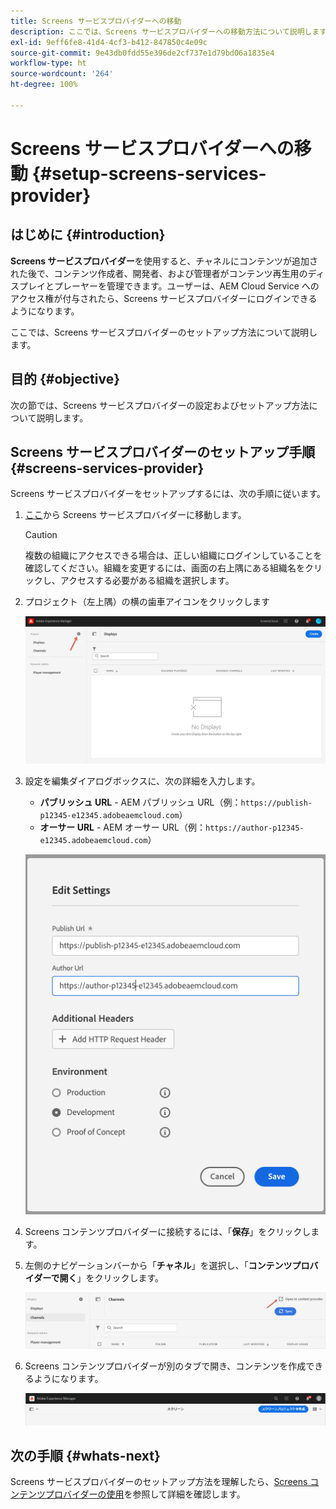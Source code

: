 ```yaml
---
title: Screens サービスプロバイダーへの移動
description: ここでは、Screens サービスプロバイダーへの移動方法について説明します。
exl-id: 9eff6fe8-41d4-4cf3-b412-847850c4e09c
source-git-commit: 9e43db0fdd55e396de2cf737e1d79bd06a1835e4
workflow-type: ht
source-wordcount: '264'
ht-degree: 100%

---
```


# Screens サービスプロバイダーへの移動 {#setup-screens-services-provider}

## はじめに {#introduction}

**Screens サービスプロバイダー**&#x200B;を使用すると、チャネルにコンテンツが追加された後で、コンテンツ作成者、開発者、および管理者がコンテンツ再生用のディスプレイとプレーヤーを管理できます。ユーザーは、AEM Cloud Service へのアクセス権が付与されたら、Screens サービスプロバイダーにログインできるようになります。

ここでは、Screens サービスプロバイダーのセットアップ方法について説明します。


## 目的 {#objective}

次の節では、Screens サービスプロバイダーの設定およびセットアップ方法について説明します。

## Screens サービスプロバイダーのセットアップ手順 {#screens-services-provider}

Screens サービスプロバイダーをセットアップするには、次の手順に従います。

1. [ここ](https://experience.adobe.com/screens)から Screens サービスプロバイダーに移動します。

   >[!CAUTION]
   >複数の組織にアクセスできる場合は、正しい組織にログインしていることを確認してください。組織を変更するには、画面の右上隅にある組織名をクリックし、アクセスする必要がある組織を選択します。

2. プロジェクト（左上隅）の横の歯車アイコンをクリックします

   ![画像](/help/screens-cloud/assets/configure/configure-screens0.png)

3. 設定を編集ダイアログボックスに、次の詳細を入力します。
   * **パブリッシュ URL** - AEM パブリッシュ URL（例：`https://publish-p12345-e12345.adobeaemcloud.com`）
   * **オーサー URL** - AEM オーサー URL（例：`https://author-p12345-e12345.adobeaemcloud.com`）

   ![画像](/help/screens-cloud/assets/configure/configure-screens4.png)

4. Screens コンテンツプロバイダーに接続するには、「**保存**」をクリックします。

5. 左側のナビゲーションバーから「**チャネル**」を選択し、「**コンテンツプロバイダーで開く**」をクリックします。

   ![画像](/help/screens-cloud/assets/configure/configure-screens1.png)

6. Screens コンテンツプロバイダーが別のタブで開き、コンテンツを作成できるようになります。

   ![画像](/help/screens-cloud/assets/configure/configure-screens2.png)

## 次の手順 {#whats-next}

Screens サービスプロバイダーのセットアップ方法を理解したら、[Screens コンテンツプロバイダーの使用](https://experienceleague.adobe.com/docs/experience-manager-cloud-service/screens-as-cloud-service/configure-screens-cloud/using-screens-content-provider.html?lang=ja)を参照して詳細を確認します。
